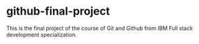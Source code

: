 # github-final-project
This is the final project of the course of Git and Github from IBM Full stack development specialization.
